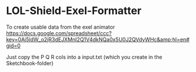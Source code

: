 LOL-Shield-Exel-Formatter
=========================

To create usable data from the exel animator https://docs.google.com/spreadsheet/ccc?key=0Aj5ldW_o2jR3dEJXMnI2Q1V4dkNQa0x5U0J2QVdyWHc&amp;hl=en#gid=0

Just copy the P Q R cols into a input.txt (which you create in the Sketchbook-folder)
